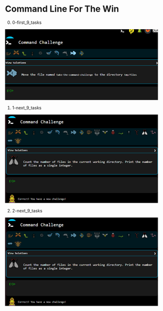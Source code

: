 # Command Line For The Win

0. 0-first_9_tasks
<img src="https://raw.githubusercontent.com/KARAM022/alx-system_engineering-devops/main/command_line_for_the_win/0-first_9_tasks.png">

1. 1-next_9_tasks
<img src="https://raw.githubusercontent.com/KARAM022/alx-system_engineering-devops/main/command_line_for_the_win/1-next_9_tasks.png">

2. 2-next_9_tasks
<img src="https://raw.githubusercontent.com/KARAM022/alx-system_engineering-devops/main/command_line_for_the_win/2-next_9_tasks.png">

